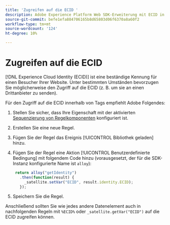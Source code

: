 ```yaml
---
title: 'Zugreifen auf die ECID '
description: Adobe Experience Platform Web SDK-Erweiterung mit ECID in Tags
source-git-commit: befe1efa884706165b8d65803d06f6370a8a60f2
workflow-type: tm+mt
source-wordcount: '124'
ht-degree: 10%

---
```



# Zugreifen auf die ECID

[!DNL Experience Cloud Identity (ECID)] ist eine beständige Kennung für einen Besucher Ihrer Website. Unter bestimmten Umständen bevorzugen Sie möglicherweise den Zugriff auf die ECID (z. B. um sie an einen Drittanbieter zu senden).

Für den Zugriff auf die ECID innerhalb von Tags empfiehlt Adobe Folgendes:

1. Stellen Sie sicher, dass Ihre Eigenschaft mit der aktivierten [Sequenzierung von Regelkomponenten](../../tags/ui/managing-resources/rules.md#sequencing) konfiguriert ist.
1. Erstellen Sie eine neue Regel.
1. Fügen Sie der Regel das Ereignis [!UICONTROL Bibliothek geladen] hinzu.
1. Fügen Sie der Regel eine Aktion [!UICONTROL Benutzerdefinierte Bedingung] mit folgendem Code hinzu (vorausgesetzt, der für die SDK-Instanz konfigurierte Name ist `alloy`):

   ```javascript
    return alloy("getIdentity")
      .then(function(result) {
        _satellite.setVar("ECID", result.identity.ECID);
      });
   ```

1. Speichern Sie die Regel.

Anschließend sollten Sie wie jedes andere Datenelement auch in nachfolgenden Regeln mit `%ECID%` oder `_satellite.getVar("ECID")` auf die ECID zugreifen können.
